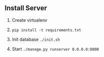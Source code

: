 ## Install Server

1. Create virtualenv

2. `pip install -t requirements.txt`

3. Init database `./init.sh`

4. Start `./manage.py runserver 0.0.0.0:8000`

